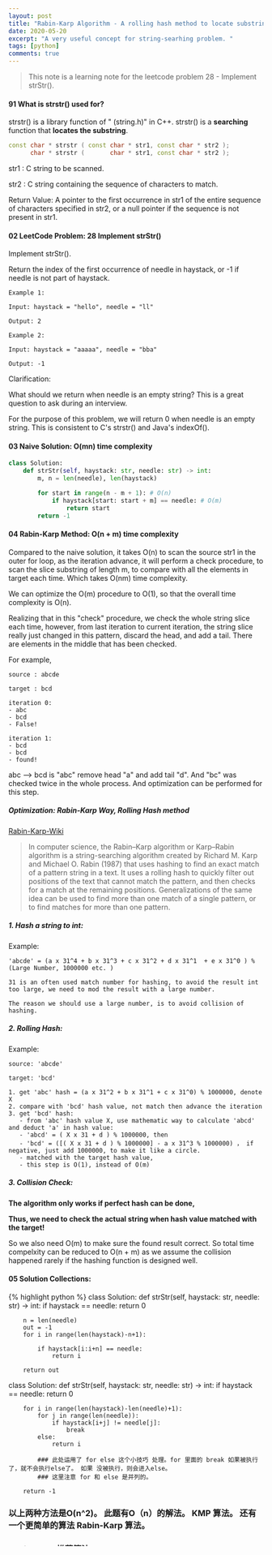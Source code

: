 ```yaml
---
layout: post
title: "Rabin-Karp Algorithm - A rolling hash method to locate substring"
date: 2020-05-20
excerpt: "A very useful concept for string-searhing problem. "
tags: [python]
comments: true
---
```


> This note is a learning note for the leetcode problem 28 - Implement strStr(). 

#### 91 What is strstr() used for?

strstr() is a library function of "<cstring> (string.h)" in C++. 
strstr() is a **searching** function that **locates the substring**. 

```cpp
const char * strstr ( const char * str1, const char * str2 );
      char * strstr (       char * str1, const char * str2 );

```
str1 : C string to be scanned.

str2 : C string containing the sequence of characters to match.

Return Value: A pointer to the first occurrence in str1 of the entire sequence of characters specified in str2, or a null pointer if the sequence is not present in str1.

#### 02 LeetCode Problem: 28 Implement strStr()

Implement strStr().

Return the index of the first occurrence of needle in haystack, or -1 if needle is not part of haystack.

    Example 1:

    Input: haystack = "hello", needle = "ll"

    Output: 2

    Example 2:

    Input: haystack = "aaaaa", needle = "bba"

    Output: -1

Clarification:

What should we return when needle is an empty string? This is a great question to ask during an interview.

For the purpose of this problem, we will return 0 when needle is an empty string. This is consistent to C's strstr() and Java's indexOf().


#### 03 Naive Solution: O(mn) time complexity
``` python
class Solution:
    def strStr(self, haystack: str, needle: str) -> int:
        m, n = len(needle), len(haystack)

        for start in range(n - m + 1): # O(n)
            if haystack[start: start + m] == needle: # O(m)
                return start
        return -1
```

#### 04 Rabin-Karp Method: O(n + m) time complexity

Compared to the naive solution, it takes O(n) to scan the source str1 in the outer for loop, as the iteration advance, it will perform a check procedure, to scan the slice substring of length m, to compare with all the elements in target each time. Which takes O(nm) time complexity. 

We can optimize the O(m) procedure to O(1), so that the overall time complexity is O(n).

Realizing that in this "check" procedure, we check the whole string slice each time, however, from last iteration to current iteration, the string slice really just changed in this pattern, discard the head, and add a tail. There are elements in the middle that has been checked.

For example,

    source : abcde

    target : bcd

    iteration 0: 
    - abc
    - bcd
    - False!
    
    iteration 1:
    - bcd
    - bcd
    - found!

abc --> bcd is "abc" remove head "a" and add tail "d". 
And "bc" was checked twice in the whole process. And optimization can be performed for this step.

##### Optimization: Rabin-Karp Way, Rolling Hash method
[Rabin-Karp-Wiki](https://en.wikipedia.org/wiki/Rabin%E2%80%93Karp_algorithm)

> In computer science, the Rabin–Karp algorithm or Karp–Rabin algorithm is a string-searching algorithm created by Richard M. Karp and Michael O. Rabin (1987) that uses hashing to find an exact match of a pattern string in a text. It uses a rolling hash to quickly filter out positions of the text that cannot match the pattern, and then checks for a match at the remaining positions. Generalizations of the same idea can be used to find more than one match of a single pattern, or to find matches for more than one pattern.

##### 1. Hash a string to int:

Example:

    'abcde' = (a x 31^4 + b x 31^3 + c x 31^2 + d x 31^1  + e x 31^0 ) % (Large Number, 1000000 etc. )

    31 is an often used match number for hashing, to avoid the result int too large, we need to mod the result with a large number.
    
    The reason we should use a large number, is to avoid collision of hashing. 
     
##### 2. Rolling Hash:

Example:

    source: 'abcde'

    target: 'bcd'

    1. get 'abc' hash = (a x 31^2 + b x 31^1 + c x 31^0) % 1000000, denote X
    2. compare with 'bcd' hash value, not match then advance the iteration
    3. get 'bcd' hash:
       - from 'abc' hash value X, use mathematic way to calculate 'abcd' and deduct 'a' in hash value:
       - 'abcd' = ( X x 31 + d ) % 1000000, then
       - 'bcd' = ([( X x 31 + d ) % 1000000] - a x 31^3 % 1000000) ， if negative, just add 1000000, to make it like a circle. 
       - matched with the target hash value,
       - this step is O(1), instead of O(m)

##### 3. Collision Check:

**The algorithm only works if perfect hash can be done,**

**Thus, we need to check the actual string when hash value matched with the target!**

So we also need O(m) to make sure the found result correct. So total time compelxity can be reduced to O(n + m) as we assume the collision happened rarely if the hashing function is designed well. 

#### 05 Solution Collections:
<div  style="overflow:scroll; height: 500px;">
{% highlight python %}
class Solution:
    def strStr(self, haystack: str, needle: str) -> int:
        if haystack == needle:
            return 0
        
        n = len(needle)
        out = -1
        for i in range(len(haystack)-n+1):

            if haystack[i:i+n] == needle:
                return i
        
        return out
            

class Solution:
    def strStr(self, haystack: str, needle: str) -> int:
        if haystack == needle:
            return 0
        

        for i in range(len(haystack)-len(needle)+1):
            for j in range(len(needle)):
                if haystack[i+j] != needle[j]:
                    break
            else:
                return i

            ### 此处运用了 for else 这个小技巧 处理。for 里面的 break 如果被执行了，就不会执行else了。 如果 没被执行，则会进入else。
            ### 这里注意 for 和 else 是并列的。 
        
        return -1
            
### 以上两种方法是O(n^2)。 此题有O（n）的解法。 KMP 算法。 还有一个更简单的算法 Rabin-Karp 算法。

### Rabin-Karp 推荐算法
class Solution:
    """
    @param source: 
    @param target: 
    @return: return the index
    """
    def strStr(self, source, target):
        # Write your code here
        # Rabin-Karp 算法
        
        # 利用hash function， hash table
        # 将 str 对应到 整数
        
        # 一般采用静置转换，经验上31这个数是base
        
        # cprner cases：
        if source == None or target == None: return -1
        if len(target) == 0: return 0

        
        #31 ^ m
        base = 1000000
        power = 1
        
        for i in range(len(target)):
            power = (power * 31) % base
            
        target_code = 0
        for i in range(len(target)):
            target_code = (target_code * 31 + ord(target[i])) % base
            
        hash_code = 0
        for i in range(len(source)):
            # abc + d
            hash_code = (hash_code * 31 + ord(source[i])) % base
            if i < len(target) - 1:
                continue
            # abcd - a
            if i >= len(target):
                hash_code = hash_code - (ord(source[i-len(target)]) * power) % base
                if hash_code < 0:
                    # 做循环处理
                    hash_code += base
                    
            ## double check, avoid the collision
            if hash_code == target_code:
                if source[i - len(target) + 1: i + 1] == target:
                    return i - len(target) + 1
                    
        return -1

{% endhighlight %}
</div>

